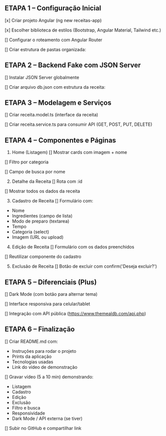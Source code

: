 ## ETAPA 1 – Configuração Inicial
[x] Criar projeto Angular (ng new receitas-app)

[x] Escolher biblioteca de estilos (Bootstrap, Angular Material, Tailwind etc.)

[] Configurar o roteamento com Angular Router

[] Criar estrutura de pastas organizada:

## ETAPA 2 – Backend Fake com JSON Server
[] Instalar JSON Server globalmente

[] Criar arquivo db.json com estrutura da receita:

## ETAPA 3 – Modelagem e Serviços
[] Criar receita.model.ts (interface da receita)

[] Criar receita.service.ts para consumir API (GET, POST, PUT, DELETE)

## ETAPA 4 – Componentes e Páginas
1. Home (Listagem)
[] Mostrar cards com imagem + nome

[] Filtro por categoria

[] Campo de busca por nome

2. Detalhe da Receita
[] Rota com :id

[] Mostrar todos os dados da receita

3. Cadastro de Receita
[] Formulário com:

  - Nome
  - Ingredientes (campo de lista)
  - Modo de preparo (textarea)
  - Tempo
  - Categoria (select)
  - Imagem (URL ou upload)

4. Edição de Receita
[] Formulário com os dados preenchidos

[] Reutilizar componente do cadastro

5. Exclusão de Receita
[] Botão de excluir com confirm('Deseja excluir?')

## ETAPA 5 – Diferenciais (Plus)
[] Dark Mode (com botão para alternar tema)

[] Interface responsiva para celular/tablet

[] Integração com API pública (https://www.themealdb.com/api.php)

## ETAPA 6 – Finalização
[] Criar README.md com:

  - Instruções para rodar o projeto
  - Prints da aplicação
  - Tecnologias usadas
  - Link do vídeo de demonstração

[] Gravar vídeo (5 a 10 min) demonstrando:

  - Listagem 
  - Cadastro
  - Edição
  - Exclusão
  - Filtro e busca
  - Responsividade
  - Dark Mode / API externa (se tiver)

[] Subir no GitHub e compartilhar link

